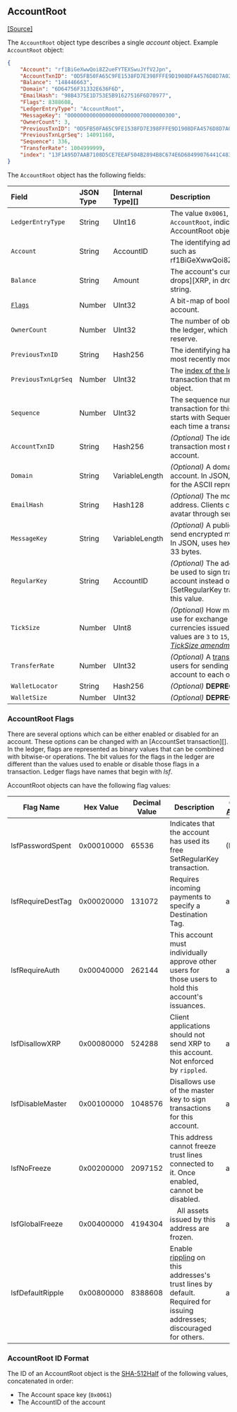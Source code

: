 ## AccountRoot
[[Source]<br>](https://github.com/ripple/rippled/blob/5d2d88209f1732a0f8d592012094e345cbe3e675/src/ripple/protocol/impl/LedgerFormats.cpp#L27 "Source")

The `AccountRoot` object type describes a single _account_ object. Example `AccountRoot` object:

```json
{
    "Account": "rf1BiGeXwwQoi8Z2ueFYTEXSwuJYfV2Jpn",
    "AccountTxnID": "0D5FB50FA65C9FE1538FD7E398FFFE9D1908DFA4576D8D7A020040686F93C77D",
    "Balance": "148446663",
    "Domain": "6D64756F31332E636F6D",
    "EmailHash": "98B4375E1D753E5B91627516F6D70977",
    "Flags": 8388608,
    "LedgerEntryType": "AccountRoot",
    "MessageKey": "0000000000000000000000070000000300",
    "OwnerCount": 3,
    "PreviousTxnID": "0D5FB50FA65C9FE1538FD7E398FFFE9D1908DFA4576D8D7A020040686F93C77D",
    "PreviousTxnLgrSeq": 14091160,
    "Sequence": 336,
    "TransferRate": 1004999999,
    "index": "13F1A95D7AAB7108D5CE7EEAF504B2894B8C674E6D68499076441C4837282BF8"
}
```

The `AccountRoot` object has the following fields:

| Field                         | JSON Type | [Internal Type][] | Description  |
|:------------------------------|:----------|:------------------|:-------------|
| `LedgerEntryType`             | String    | UInt16            | The value `0x0061`, mapped to the string `AccountRoot`, indicates that this is an AccountRoot object. |
| `Account`                     | String    | AccountID         | The identifying address of this account, such as rf1BiGeXwwQoi8Z2ueFYTEXSwuJYfV2Jpn. |
| `Balance`                     | String    | Amount            | The account's current [XRP balance in drops][XRP, in drops], represented as a string. |
| [`Flags`](#accountroot-flags) | Number    | UInt32            | A bit-map of boolean flags enabled for this account. |
| `OwnerCount`                  | Number    | UInt32            | The number of objects this account owns in the ledger, which contributes to its owner reserve. |
| `PreviousTxnID`               | String    | Hash256           | The identifying hash of the transaction that most recently modified this object. |
| `PreviousTxnLgrSeq`           | Number    | UInt32            | The [index of the ledger](#ledger-index) that contains the transaction that most recently modified this object. |
| `Sequence`                    | Number    | UInt32            | The sequence number of the next valid transaction for this account. (Each account starts with Sequence = 1 and increases each time a transaction is made.) |
| `AccountTxnID`                | String    | Hash256           | _(Optional)_ The identifying hash of the transaction most recently submitted by this account. |
| `Domain`                      | String    | VariableLength    | _(Optional)_ A domain associated with this account. In JSON, this is the hexadecimal for the ASCII representation of the domain. |
| `EmailHash`                   | String    | Hash128           | _(Optional)_ The md5 hash of an email address. Clients can use this to look up an avatar through services such as [Gravatar](https://en.gravatar.com/). |
| `MessageKey`                  | String    | VariableLength    | _(Optional)_ A public key that may be used to send encrypted messages to this account. In JSON, uses hexadecimal. No more than 33 bytes. |
| `RegularKey`                  | String    | AccountID         | _(Optional)_ The address of a keypair that can be used to sign transactions for this account instead of the master key. Use a [SetRegularKey transaction][] to change this value. |
| `TickSize`                    | Number    | UInt8             | _(Optional)_ How many significant digits to use for exchange rates of Offers involving currencies issued by this address. Valid values are `3` to `15`, inclusive. _(Requires the [TickSize amendment](reference-amendments.html#ticksize).)_ |
| `TransferRate`                | Number    | UInt32            | _(Optional)_ A [transfer fee](https://ripple.com/knowledge_center/transfer-fees/) to charge other users for sending currency issued by this account to each other. |
| `WalletLocator`               | String    | Hash256           | _(Optional)_ **DEPRECATED**. Do not use. |
| `WalletSize`                  | Number    | UInt32            | _(Optional)_ **DEPRECATED**. Do not use. |

### AccountRoot Flags

There are several options which can be either enabled or disabled for an account. These options can be changed with an [AccountSet transaction][]. In the ledger, flags are represented as binary values that can be combined with bitwise-or operations. The bit values for the flags in the ledger are different than the values used to enable or disable those flags in a transaction. Ledger flags have names that begin with _lsf_.

AccountRoot objects can have the following flag values:

| Flag Name | Hex Value | Decimal Value | Description | Corresponding [AccountSet Flag](reference-transaction-format.html#accountset-flags) |
|-----------|-----------|---------------|-------------|-------------------------------|
| lsfPasswordSpent | 0x00010000 | 65536 | Indicates that the account has used its free SetRegularKey transaction. | (None) |
| lsfRequireDestTag | 0x00020000 | 131072 | Requires incoming payments to specify a Destination Tag. | asfRequireDest |
| lsfRequireAuth | 0x00040000 | 262144 | This account must individually approve other users for those users to hold this account's issuances. | asfRequireAuth |
| lsfDisallowXRP | 0x00080000 | 524288 | Client applications should not send XRP to this account. Not enforced by `rippled`. | asfDisallowXRP |
| lsfDisableMaster | 0x00100000 | 1048576 | Disallows use of the master key to sign transactions for this account. | asfDisableMaster |
| lsfNoFreeze | 0x00200000 | 2097152 | This address cannot freeze trust lines connected to it. Once enabled, cannot be disabled. | asfNoFreeze |
| lsfGlobalFreeze | 0x00400000 | 4194304 |　All assets issued by this address are frozen. | asfGlobalFreeze |
| lsfDefaultRipple | 0x00800000 | 8388608 | Enable [rippling](concept-noripple.html) on this addresses's trust lines by default. Required for issuing addresses; discouraged for others. | asfDefaultRipple |

### AccountRoot ID Format

The ID of an AccountRoot object is the [SHA-512Half](#sha512half) of the following values, concatenated in order:

* The Account space key (`0x0061`)
* The AccountID of the account

